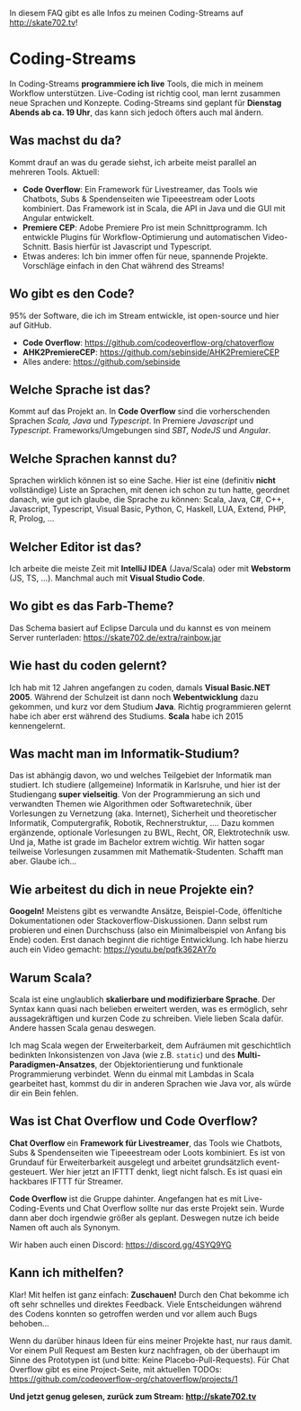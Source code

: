 In diesem FAQ gibt es alle Infos zu meinen Coding-Streams auf http://skate702.tv!

# Coding-Streams
In Coding-Streams **programmiere ich live** Tools, die mich in meinem Workflow unterstützen. Live-Coding ist richtig cool, man lernt zusammen neue Sprachen und Konzepte. Coding-Streams sind geplant für **Dienstag Abends ab ca. 19 Uhr**, das kann sich jedoch öfters auch mal ändern.

## Was machst du da?
Kommt drauf an was du gerade siehst, ich arbeite meist parallel an mehreren Tools. Aktuell:
- **Code Overflow**: Ein Framework für Livestreamer, das Tools wie Chatbots, Subs & Spendenseiten wie Tipeeestream oder Loots kombiniert. Das Framework ist in Scala, die API in Java und die GUI mit Angular entwickelt.
- **Premiere CEP**: Adobe Premiere Pro ist mein Schnittprogramm. Ich entwickle Plugins für Workflow-Optimierung und automatischen Video-Schnitt. Basis hierfür ist Javascript und Typescript.
- Etwas anderes: Ich bin immer offen für neue, spannende Projekte. Vorschläge einfach in den Chat während des Streams!

## Wo gibt es den Code?
95% der Software, die ich im Stream entwickle, ist open-source und hier auf GitHub.
- **Code Overflow**: https://github.com/codeoverflow-org/chatoverflow
- **AHK2PremiereCEP**: https://github.com/sebinside/AHK2PremiereCEP
- Alles andere: https://github.com/sebinside

## Welche Sprache ist das?
Kommt auf das Projekt an. In **Code Overflow** sind die vorherschenden Sprachen *Scala, Java* und *Typescript*. In Premiere *Javascript* und *Typescript*. Frameworks/Umgebungen sind *SBT, NodeJS* und *Angular*.

## Welche Sprachen kannst du?
Sprachen wirklich können ist so eine Sache. Hier ist eine (definitiv **nicht** vollständige) Liste an Sprachen, mit denen ich schon zu tun hatte, geordnet danach, wie gut ich glaube, die Sprache zu können: Scala, Java, C#, C++, Javascript, Typescript, Visual Basic, Python, C, Haskell, LUA, Extend, PHP, R, Prolog, ...

## Welcher Editor ist das?
Ich arbeite die meiste Zeit mit **IntelliJ IDEA** (Java/Scala) oder mit **Webstorm** (JS, TS, ...). Manchmal auch mit **Visual Studio Code**.

## Wo gibt es das Farb-Theme?
Das Schema basiert auf Eclipse Darcula und du kannst es von meinem Server runterladen: https://skate702.de/extra/rainbow.jar 

## Wie hast du coden gelernt?
Ich hab mit 12 Jahren angefangen zu coden, damals **Visual Basic.NET 2005**. Während der Schulzeit ist dann noch **Webentwicklung** dazu gekommen, und kurz vor dem Studium **Java**. Richtig programmieren gelernt habe ich aber erst während des Studiums. **Scala** habe ich 2015 kennengelernt.

## Was macht man im Informatik-Studium?
Das ist abhängig davon, wo und welches Teilgebiet der Informatik man studiert. Ich studiere (allgemeine) Informatik in Karlsruhe, und hier ist der Studiengang **super vielseitig**. Von der Programmierung an sich und verwandten Themen wie Algorithmen oder Softwaretechnik, über Vorlesungen zu Vernetzung (aka. Internet), Sicherheit und theoretischer Informatik, Computergrafik, Robotik, Rechnerstruktur, .... Dazu kommen ergänzende, optionale Vorlesungen zu BWL, Recht, OR, Elektrotechnik usw. Und ja, Mathe ist grade im Bachelor extrem wichtig. Wir hatten sogar teilweise Vorlesungen zusammen mit Mathematik-Studenten. Schafft man aber. Glaube ich...

## Wie arbeitest du dich in neue Projekte ein?
**Googeln!** Meistens gibt es verwandte Ansätze, Beispiel-Code, öffenltiche Dokumentationen oder Stackoverflow-Diskussionen. Dann selbst rum probieren und einen Durchschuss (also ein Minimalbeispiel von Anfang bis Ende) coden. Erst danach beginnt die richtige Entwicklung. Ich habe hierzu auch ein Video gemacht: https://youtu.be/pqfk362AY7o

## Warum Scala?
Scala ist eine unglaublich **skalierbare und modifizierbare Sprache**. Der Syntax kann quasi nach belieben erweitert werden, was es ermöglich, sehr aussagekräftigen und kurzen Code zu schreiben. Viele lieben Scala dafür. Andere hassen Scala genau deswegen.

Ich mag Scala wegen der Erweiterbarkeit, dem Aufräumen mit geschichtlich bedinkten Inkonsistenzen von Java (wie z.B. `static`) und des **Multi-Paradigmen-Ansatzes**, der Objektorientierung und funktionale Programmierung verbindet. Wenn du einmal mit Lambdas in Scala gearbeitet hast, kommst du dir in anderen Sprachen wie Java vor, als würde dir ein Bein fehlen.

## Was ist Chat Overflow und Code Overflow?
**Chat Overflow** ein **Framework für Livestreamer**, das Tools wie Chatbots, Subs & Spendenseiten wie Tipeeestream oder Loots kombiniert. Es ist von Grundauf für Erweiterbarkeit ausgelegt und arbeitet grundsätzlich event-gesteuert. Wer hier jetzt an IFTTT denkt, liegt nicht falsch. Es ist quasi ein hackbares IFTTT für Streamer.

**Code Overflow** ist die Gruppe dahinter. Angefangen hat es mit Live-Coding-Events und Chat Overflow sollte nur das erste Projekt sein. Wurde dann aber doch irgendwie größer als geplant. Deswegen nutze ich beide Namen oft auch als Synonym.

Wir haben auch einen Discord: https://discord.gg/4SYQ9YG

## Kann ich mithelfen?
Klar! Mit helfen ist ganz einfach: **Zuschauen!** Durch den Chat bekomme ich oft sehr schnelles und direktes Feedback. Viele Entscheidungen während des Codens konnten so getroffen werden und vor allem auch Bugs behoben...

Wenn du darüber hinaus Ideen für eins meiner Projekte hast, nur raus damit. Vor einem Pull Request am Besten kurz nachfragen, ob der überhaupt im Sinne des Prototypen ist (und bitte: Keine Placebo-Pull-Requests). Für Chat Overflow gibt es eine Project-Seite, mit aktuellen TODOs: https://github.com/codeoverflow-org/chatoverflow/projects/1

**Und jetzt genug gelesen, zurück zum Stream: http://skate702.tv**
